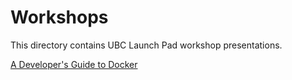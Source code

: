 # Workshops

This directory contains UBC Launch Pad workshop presentations.

[A Developer's Guide to Docker](https://slides.ubclaunchpad.com/workshops/guide-to-docker.pdf)

